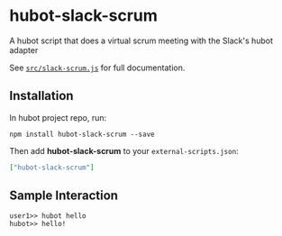 # hubot-slack-scrum


A hubot script that does a virtual scrum meeting with the Slack's hubot adapter

See [`src/slack-scrum.js`](src/slack-scrum.js) for full documentation.

## Installation

In hubot project repo, run:

`npm install hubot-slack-scrum --save`

Then add **hubot-slack-scrum** to your `external-scripts.json`:

```json
["hubot-slack-scrum"]
```

## Sample Interaction

```
user1>> hubot hello
hubot>> hello!
```


[npm-url]: https://npmjs.org/package/hubot-slack-scrum
[npm-image]: http://img.shields.io/npm/v/hubot-slack-scrum.svg?style=flat
[travis-url]: https://travis-ci.org/eseceve/hubot-slack-scrum
[travis-image]: http://img.shields.io/travis/eseceve/hubot-slack-scrum/master.svg?style=flat
[daviddm-url]: https://david-dm.org/eseceve/hubot-slack-scrum.svg?theme=shields.io
[daviddm-image]: http://img.shields.io/david/eseceve/hubot-slack-scrum.svg?style=flat
[coveralls-url]: https://coveralls.io/r/eseceve/hubot-slack-scrum
[coveralls-image]: http://img.shields.io/coveralls/eseceve/hubot-slack-scrum/master.svg?style=flat

